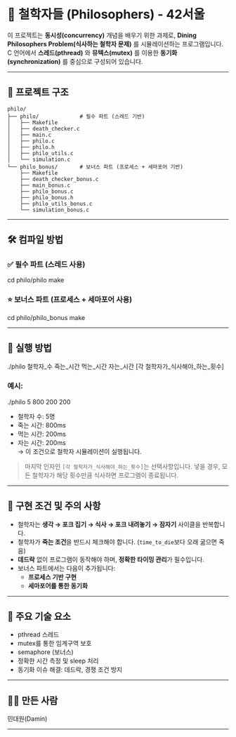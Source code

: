 # 🧠 철학자들 (Philosophers) - 42서울

이 프로젝트는 **동시성(concurrency)** 개념을 배우기 위한 과제로, **Dining Philosophers Problem(식사하는 철학자 문제)** 를 시뮬레이션하는 프로그램입니다. C 언어에서 **스레드(pthread)** 와 **뮤텍스(mutex)** 를 이용한 **동기화(synchronization)** 를 중심으로 구성되어 있습니다.

---

## 📁 프로젝트 구조
```
philo/
├── philo/             # 필수 파트 (스레드 기반)
│   ├── Makefile
│   ├── death_checker.c
│   ├── main.c
│   ├── philo.c
│   ├── philo.h
│   ├── philo_utils.c
│   └── simulation.c
└── philo_bonus/       # 보너스 파트 (프로세스 + 세마포어 기반)
    ├── Makefile
    ├── death_checker_bonus.c
    ├── main_bonus.c
    ├── philo_bonus.c
    ├── philo_bonus.h
    ├── philo_utils_bonus.c
    └── simulation_bonus.c
```
---

## 🛠️ 컴파일 방법

### ✅ 필수 파트 (스레드 사용)
cd philo/philo
make

### ⭐ 보너스 파트 (프로세스 + 세마포어 사용)
cd philo/philo_bonus
make

---

## 🚀 실행 방법

./philo 철학자_수 죽는_시간 먹는_시간 자는_시간 [각 철학자가_식사해야_하는_횟수]

### 예시:
./philo 5 800 200 200

- 철학자 수: 5명
- 죽는 시간: 800ms
- 먹는 시간: 200ms
- 자는 시간: 200ms  
→ 이 조건으로 철학자 시뮬레이션이 실행됩니다.

> 마지막 인자인 `[각 철학자가_식사해야_하는_횟수]`는 선택사항입니다. 넣을 경우, 모든 철학자가 해당 횟수만큼 식사하면 프로그램이 종료됩니다.

---

## 📌 구현 조건 및 주의 사항

- 철학자는 **생각 → 포크 집기 → 식사 → 포크 내려놓기 → 잠자기** 사이클을 반복합니다.
- 철학자가 **죽는 조건**을 반드시 체크해야 합니다. (`time_to_die`보다 오래 굶으면 죽음)
- **데드락** 없이 프로그램이 동작해야 하며, **정확한 타이밍 관리**가 필수입니다.
- 보너스 파트에서는 다음이 추가됩니다:
  - **프로세스 기반 구현**
  - **세마포어를 통한 동기화**

---

## 🔧 주요 기술 요소

- pthread 스레드
- mutex를 통한 임계구역 보호
- semaphore (보너스)
- 정확한 시간 측정 및 sleep 처리
- 동기화 이슈 해결: 데드락, 경쟁 조건 방지

---

## 👨‍💻 만든 사람

민대원(Damin)

---
